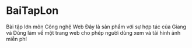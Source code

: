 # BaiTapLon
Bài tập lớn môn Công nghệ Web
Đây là sản phẩm với sự hợp tác của Giang và Dũng làm về một trang web cho phép người dùng xem và tải hình ảnh miễn phí
